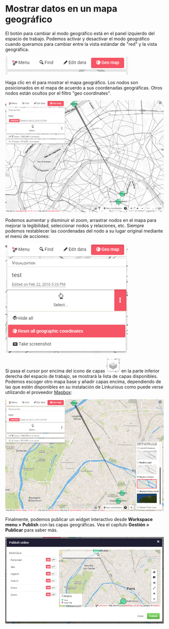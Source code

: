 # Mostrar datos en un mapa geográfico

El botón para cambiar al modo geográfico está en el panel izquierdo del espacio de trabajo.
Podemos activar y desactivar el modo geográfico cuando queramos para cambiar entre la vista estándar de "red" y la vista geográfica.


![](../../en/geography/geo-mode-button.png)

Haga clic en él para mostrar el mapa geográfico. Los nodos son posicionados en el mapa de acuerdo a sus coordenadas geográficas. Otros nodos están ocultos por el filtro "geo coordinates".

![](../../en/geography/geo-mode-enabled.png)

Podemos aumentar y disminuir el zoom, arrastrar nodos en el mapa para mejorar la legibilidad, seleccionar nodos y relaciones, etc. Siempre podemos restablecer las coordenadas del nodo a su lugar original mediante el menú de acciones:

![](../../en/geography/reset-geo-coordinates.png)

Si pasa el cursor por encima del icono de capas ![](../../en/geography/layer-icon.png) en la parte inferior derecha del espacio de trabajo, se mostrará la lista de capas disponibles. Podemos escoger otro mapa base y añadir capas encima, dependiendo de las que estén disponibles en su instalación de Linkurious como puede verse utilizando el proveedor [Mapbox](https://www.mapbox.com/):

![](../../en/geography/geo-mode-alt.png)

Finalmente, podemos publicar un widget interactivo desde **Workspace menu > Publish** con las capas geográficas. Vea el capítulo **Gestión > Publicar** para saber más.

![](../../en/geography/geo-widget.png)
